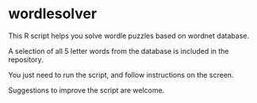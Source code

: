 # wordlesolver
This R script helps you solve wordle puzzles based on wordnet database. 

A selection of all 5 letter words from the database is included in the repository.

You just need to run the script, and follow instructions on the screen.

Suggestions to improve the script are welcome.
